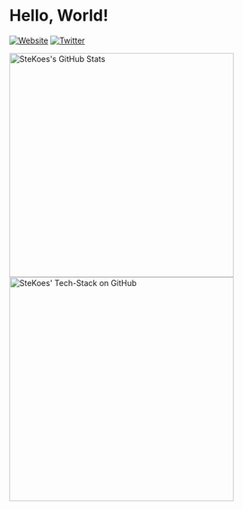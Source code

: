 # Hello, World!

[![Website](https://img.shields.io/badge/Website-stekoe.de-informational?style=flat-square&logo=jekyll&logoColor=white)](https://stekoe.de)
[![Twitter](https://img.shields.io/badge/Twitter-s_koeninger-informational?style=flat-square&logo=twitter&logoColor=white)](https://www.twitter.com/s_koeninger/)

<a href="https://github.com/stekoe/stekoe">
  <img align="top" src="https://github-readme-stats-stekoe.vercel.app/api/top-langs/?username=stekoe&title_color=2aa889&text_color=99d1ce&icon_color=2bbc8a&bg_color=0c1014&layout=compact&theme=material-palenight" alt="SteKoes's GitHub Stats" width="400"/></a>
<a href="https://github.com/stekoe/stekoe">
  <img align="top" src="https://github-readme-stats-stekoe.vercel.app/api?username=stekoe&show_icons=true&include_all_commits=true&title_color=2aa889&text_color=99d1ce&icon_color=2bbc8a&bg_color=0c1014&" alt="SteKoes' Tech-Stack on GitHub" width="400"/></a>
